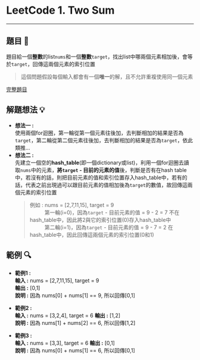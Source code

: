 # LeetCode 1. Two Sum
*****

## 題目 :book:
題目給一個**整數**的list`nums`和一個**整數**`target`，找出list中哪兩個元素相加後，會等於`target`，回傳這兩個元素的索引位置  
> 這個問題假設每個輸入都會有一個**唯一**的解，且不允許重複使用同一個元素  

[完整題目](https://leetcode.com/problems/two-sum/description/)

## 解題想法 :bulb:
- **想法一 :**  
  使用兩個for迴圈，第一輪從第一個元素往後加，去判斷相加的結果是否為`target`，第二輪從第二個元素往後加，去判斷相加的結果是否為`target`，依此類推...
- **想法二 :**  
  先建立一個空的**hash_table**(即一個dictionary或list)，利用一個for迴圈去讀取`nums`中的元素，**將`target` - 目前的元素的值**後，判斷是否有在hash table中，若沒有的話，則把目前元素的值和索引位置存入hash_table中，若有的話，代表之前出現過可以跟目前元素的值相加後為`target`的數值，故回傳這兩個元素的索引位置
  > 例如 : nums = [2,7,11,15], target = 9   
  > &nbsp;&nbsp;&nbsp;&nbsp;&nbsp;&nbsp;&nbsp;&nbsp;&nbsp;&nbsp;第一輪(i=0)，因為`target` - 目前元素的值 = 9 - 2 = 7 不在hash_table中，因此將2與它的索引位置(0)存入hash_table中  
  > &nbsp;&nbsp;&nbsp;&nbsp;&nbsp;&nbsp;&nbsp;&nbsp;&nbsp;&nbsp;第二輪(i=1)，因為`target` - 目前元素的值 = 9 - 7 = 2 在hash_table中，因此回傳這兩個元素的索引位置(0和1)

## 範例 :mag:
- **範例1 :**  
  **輸入 :** nums = [2,7,11,15], target = 9  
  **輸出 :** [0,1]  
  **說明 :** 因為 nums[0] + nums[1] == 9, 所以回傳[0,1]

- **範例2 :**  
  **輸入 :** nums = [3,2,4], target = 6
  **輸出 :** [1,2]  
  **說明 :** 因為 nums[1] + nums[2] == 6, 所以回傳[1,2]

- **範例3 :**  
  **輸入 :** nums = [3,3], target = 6
  **輸出 :** [0,1]  
  **說明 :** 因為 nums[0] + nums[1] == 6, 所以回傳[0,1]
